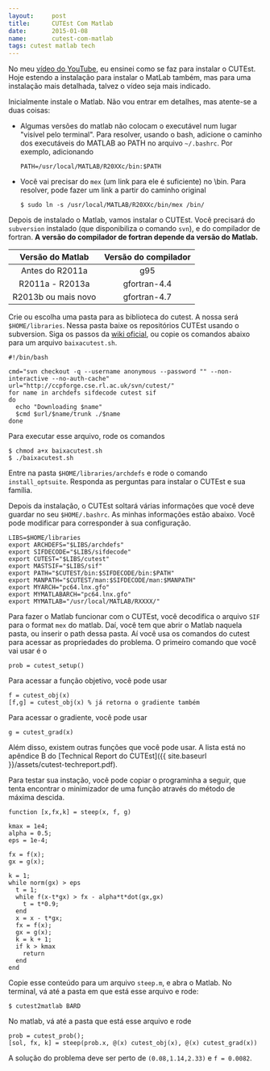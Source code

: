 ```yaml
---
layout:     post
title:      CUTEst Com Matlab
date:       2015-01-08
name:       cutest-com-matlab
tags: cutest matlab tech
---
```

No meu [vídeo do YouTube](https://www.youtube.com/watch?v=pM7FmOXHyns),
eu ensinei como se faz para instalar o CUTEst. Hoje estendo a instalação
para instalar o MatLab também, mas para uma instalação mais detalhada,
talvez o vídeo seja mais indicado.

Inicialmente instale o Matlab. Não vou entrar em detalhes, mas atente-se a duas
coisas:
  
  - Algumas versões do matlab não colocam o executável num lugar "visível pelo
    terminal".
    Para resolver, usando o bash, adicione o caminho dos executáveis do MATLAB
    ao PATH no arquivo `~/.bashrc`.
    Por exemplo, adicionando
        
        PATH=/usr/local/MATLAB/R20XXc/bin:$PATH

  - Você vai precisar do `mex` (um link para ele é suficiente) no \bin.
    Para resolver, pode fazer um link a partir do caminho original
      
        $ sudo ln -s /usr/local/MATLAB/R20XXc/bin/mex /bin/

Depois de instalado o Matlab,
vamos instalar o CUTEst. Você precisará do `subversion` instalado (que
disponibiliza o comando `svn`), e do compilador de fortran.
**A versão do compilador de fortran depende da versão do Matlab.**

  | Versão do Matlab    | Versão do compilador |
  |:-------------------:|:--------------------:|
  | Antes do R2011a     |            g95       |
  | R2011a - R2013a     |   gfortran-4.4       |
  | R2013b ou mais novo |   gfortran-4.7       |

Crie ou escolha uma pasta para as biblioteca do cutest.
A nossa será `$HOME/libraries`.
Nessa pasta baixe os repositórios CUTEst usando o subversion.
Siga os passos da [wiki
oficial](http://ccpforge.cse.rl.ac.uk/gf/project/cutest/wiki/),
ou copie os comandos abaixo para um arquivo `baixacutest.sh`.

    #!/bin/bash

    cmd="svn checkout -q --username anonymous --password "" --non-interactive --no-auth-cache"
    url="http://ccpforge.cse.rl.ac.uk/svn/cutest/"
    for name in archdefs sifdecode cutest sif
    do
      echo "Downloading $name"
      $cmd $url/$name/trunk ./$name
    done
    
Para executar esse arquivo, rode os comandos

    $ chmod a+x baixacutest.sh
    $ ./baixacutest.sh

Entre na pasta `$HOME/libraries/archdefs` e rode o comando
`install_optsuite`.
Responda as perguntas para instalar o CUTEst e sua família.

Depois da instalação, o CUTEst soltará várias informações que
você deve guardar no seu `$HOME/.bashrc`. As minhas
informações estão abaixo. Você pode modificar para corresponder
à sua configuração.

    LIBS=$HOME/libraries
    export ARCHDEFS="$LIBS/archdefs"
    export SIFDECODE="$LIBS/sifdecode"
    export CUTEST="$LIBS/cutest"
    export MASTSIF="$LIBS/sif"
    export PATH="$CUTEST/bin:$SIFDECODE/bin:$PATH"
    export MANPATH="$CUTEST/man:$SIFDECODE/man:$MANPATH"
    export MYARCH="pc64.lnx.gfo"
    export MYMATLABARCH="pc64.lnx.gfo"
    export MYMATLAB="/usr/local/MATLAB/RXXXX/"

Para fazer o Matlab funcionar com o CUTEst, você decodifica o arquivo `SIF`
para o format `mex` do matlab. Daí, você tem que abrir o Matlab naquela pasta,
ou inserir o path dessa pasta.
Aí você usa os comandos do cutest para acessar as propriedades do problema.
O primeiro comando que você vai usar é o

    prob = cutest_setup()

Para acessar a função objetivo, você pode usar

    f = cutest_obj(x)
    [f,g] = cutest_obj(x) % já retorna o gradiente também

Para acessar o gradiente, você pode usar

    g = cutest_grad(x)

Além disso, existem outras funções que você pode usar.
A lista está no apêndice B do
[Technical Report do CUTEst]({{ site.baseurl }}/assets/cutest-techreport.pdf).

Para testar sua instação, você pode copiar o programinha a seguir,
que tenta encontrar o minimizador de uma função através do método
de máxima descida.

    function [x,fx,k] = steep(x, f, g)

    kmax = 1e4;
    alpha = 0.5;
    eps = 1e-4;

    fx = f(x);
    gx = g(x);
    
    k = 1;
    while norm(gx) > eps
      t = 1;
      while f(x-t*gx) > fx - alpha*t*dot(gx,gx)
        t = t*0.9;
      end
      x = x - t*gx;
      fx = f(x);
      gx = g(x);
      k = k + 1;
      if k > kmax
        return
      end
    end

Copie esse conteúdo para um arquivo `steep.m`, e abra o Matlab.
No terminal, vá até a pasta em que está esse arquivo e rode:

    $ cutest2matlab BARD

No matlab, vá até a pasta que está esse arquivo e rode

    prob = cutest_prob();
    [sol, fx, k] = steep(prob.x, @(x) cutest_obj(x), @(x) cutest_grad(x))

A solução do problema deve ser perto de `(0.08,1.14,2.33)` e `f = 0.0082`.
